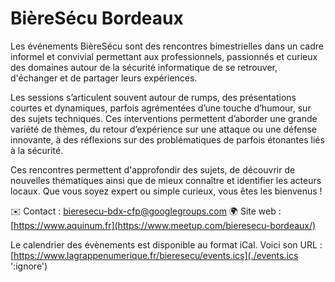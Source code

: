 # BièreSécu Bordeaux

Les événements BièreSécu sont des rencontres bimestrielles dans un cadre informel et convivial permettant aux professionnels, passionnés et curieux des domaines autour de la sécurité informatique de se retrouver, d'échanger et de partager leurs expériences.

Les sessions s’articulent souvent autour de rumps, des présentations courtes et dynamiques, parfois agrémentées d’une touche d’humour, sur des sujets techniques. Ces interventions permettent d’aborder une grande variété de thèmes, du retour d’expérience sur une attaque ou une défense innovante, à des réflexions sur des problématiques de parfois étonantes liés à la sécurité.

Ces rencontres permettent d'approfondir des sujets, de découvrir de nouvelles thématiques ainsi que de mieux connaître et identifier les acteurs locaux. Que vous soyez expert ou simple curieux, vous êtes les bienvenus !

✉️ Contact : bieresecu-bdx-cfp@googlegroups.com
🌍 Site web : [https://www.aquinum.fr](https://www.meetup.com/bieresecu-bordeaux/)

Le calendrier des évènements est disponible au format iCal.
Voici son URL : [https://www.lagrappenumerique.fr/bieresecu/events.ics](./events.ics ':ignore')

<!-- EVENTS:START -->
<!-- EVENTS:END -->
